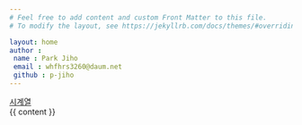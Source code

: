```yaml
---
# Feel free to add content and custom Front Matter to this file.
# To modify the layout, see https://jekyllrb.com/docs/themes/#overriding-theme-defaults

layout: home
author : 
 name : Park Jiho
 email : whfhrs3260@daum.net
 github : p-jiho
---
```

<html>
  <head>
    <meta charset="utf-8">
  </head>
  <body>
    <nav>
      <a href="/post">시계열</a>
    </nav>
    <section>
      {{ content }}
    </section>
  </body>
</html>
